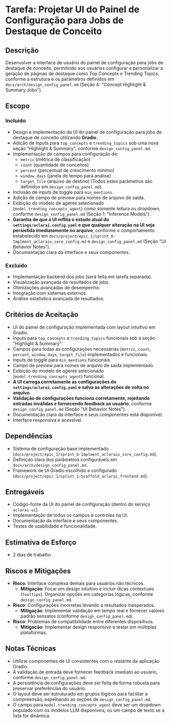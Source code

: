 # Tarefa: Projetar UI do Painel de Configuração para Jobs de Destaque de Conceito

## Descrição
Desenvolver a interface de usuário do painel de configuração para jobs de destaque de conceito, permitindo aos usuários configurar e personalizar a geração de páginas de destaque como Top Concepts e Trending Topics, conforme a estrutura e os parâmetros definidos em `docs/arch/design_config_panel.md` (Seção 4: "Concept Highlight & Summary Jobs").

## Escopo

### Incluído
- Design e implementação da UI do painel de configuração para jobs de destaque de conceito utilizando **Gradio**.
- Adição de inputs para `top_concepts` e `trending_topics` sob uma nova seção "Highlight & Summary", conforme `design_config_panel.md`.
- Implementação de campos para configuração de:
    - `metric` (métrica de classificação)
    - `count` (quantidade de conceitos)
    - `percent` (percentual de crescimento mínimo)
    - `window_days` (janela de tempo para análise)
    - `target_file` (arquivo de destino)
    (Todos estes parâmetros são definidos em `design_config_panel.md`).
- Inclusão de inputs de toggle para `min_mentions`.
- Adição de campo de preview para nomes de arquivo de saída.
- Exibição do modelo de agente selecionado (`model.trending_concepts_agent`) como somente leitura ou dropdown, conforme `design_config_panel.md` (Seção 1: "Inference Models").
- **Garantia de que a UI reflita o estado atual do `settings/aclarai.config.yaml` e que qualquer alteração na UI seja persistida imediatamente no arquivo**, conforme o comportamento estabelecido em `docs/project/epic_1/sprint_6-Implment_aclarais_core_config.md` e `design_config_panel.md` (Seção "UI Behavior Notes").
- Documentação clara da interface e seus componentes.

### Excluído
- Implementação backend dos jobs (será feita em tarefa separada).
- Visualização avançada de resultados de jobs.
- Otimizações avançadas de desempenho.
- Integração com sistemas externos.
- Análise estatística avançada de resultados.

## Critérios de Aceitação
- UI do painel de configuração implementada com layout intuitivo em Gradio.
- Inputs para `top_concepts` e `trending_topics` funcionais sob a seção "Highlight & Summary".
- Campos para todas as configurações necessárias (`metric`, `count`, `percent`, `window_days`, `target_file`) implementados e funcionais.
- Inputs de toggle para `min_mentions` funcionais.
- Campo de preview para nomes de arquivo de saída implementado.
- Exibição do modelo de agente selecionado (`model.trending_concepts_agent`) funcional.
- **A UI carrega corretamente as configurações do `settings/aclarai.config.yaml` e salva as alterações de volta no arquivo.**
- **Validação de configurações funciona corretamente, rejeitando entradas inválidas e fornecendo feedback ao usuário**, conforme `design_config_panel.md` (Seção "UI Behavior Notes").
- Documentação clara da interface e seus componentes está disponível.
- Interface responsiva e acessível.

## Dependências
- Sistema de configuração base implementado (`docs/project/epic_1/sprint_6-Implment_aclarais_core_config.md`).
- Definição clara dos parâmetros configuráveis em `docs/arch/design_config_panel.md`.
- Framework de UI Gradio escolhido e configurado (`docs/project/epic_1/sprint_1-Scaffold_aclarai_frontend.md`).

## Entregáveis
- Código-fonte da UI do painel de configuração (dentro do serviço `aclarai-ui`).
- Implementação de todos os campos e controles na UI.
- Documentação da interface e seus componentes.
- Testes de usabilidade e funcionalidade.

## Estimativa de Esforço
- 2 dias de trabalho

## Riscos e Mitigações
- **Risco**: Interface complexa demais para usuários não técnicos.
  - **Mitigação**: Focar em design intuitivo e incluir dicas contextuais (`tooltips`). Organizar opções em categorias lógicas, conforme `design_config_panel.md`.
- **Risco**: Configurações incorretas levando a resultados inesperados.
  - **Mitigação**: Implementar validação em tempo real e fornecer valores padrão sensatos (conforme `design_config_panel.md`).
- **Risco**: Problemas de compatibilidade entre diferentes dispositivos.
  - **Mitigação**: Implementar design responsivo e testar em múltiplas plataformas.

## Notas Técnicas
- Utilizar componentes de UI consistentes com o restante da aplicação Gradio.
- A validação de entrada deve fornecer feedback imediato ao usuário, conforme `design_config_panel.md`.
- A persistência de configurações deve ser feita de forma robusta para preservar preferências do usuário.
- O layout deve ser estruturado em grupos lógicos para facilitar a compreensão, espelhando as seções de `design_config_panel.md`.
- O campo para `model.trending_concepts_agent` deve ser um dropdown populado com os modelos LLM disponíveis, ou um campo de texto se a lista for dinâmica.
